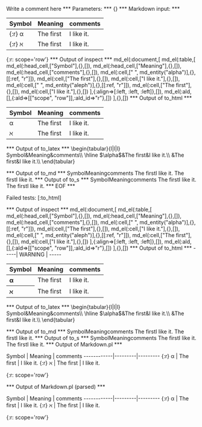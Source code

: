 Write a comment here
*** Parameters: ***
{}
*** Markdown input: ***

  Symbol    | Meaning | comments
------------|---------|---------
{:r} &alpha; | The first | I like it.
{:r} &aleph; | The first | I like it.


{:r: scope='row'}
*** Output of inspect ***
md_el(:document,[
	md_el(:table,[
		md_el(:head_cell,["Symbol"],{},[]),
		md_el(:head_cell,["Meaning"],{},[]),
		md_el(:head_cell,["comments"],{},[]),
		md_el(:cell,[" ", md_entity("alpha")],{},[[:ref, "r"]]),
		md_el(:cell,["The first"],{},[]),
		md_el(:cell,["I like it."],{},[]),
		md_el(:cell,[" ", md_entity("aleph")],{},[[:ref, "r"]]),
		md_el(:cell,["The first"],{},[]),
		md_el(:cell,["I like it."],{},[])
	],{:align=>[:left, :left, :left]},[]),
	md_el(:ald,[],{:ald=>[["scope", "row"]],:ald_id=>"r"},[])
],{},[])
*** Output of to_html ***
<table><thead><tr><th>Symbol</th><th>Meaning</th><th>comments</th></tr></thead><tbody><tr><td scope='row' style='text-align: left;'> &#945;</td><td style='text-align: left;'>The first</td><td style='text-align: left;'>I like it.</td>
</tr><tr><td scope='row' style='text-align: left;'> &aleph;</td><td style='text-align: left;'>The first</td><td style='text-align: left;'>I like it.</td>
</tr></tbody></table>
*** Output of to_latex ***
\begin{tabular}{l|l|l}
Symbol&Meaning&comments\\
\hline 
 $\alpha$&The first&I like it.\\
 &The first&I like it.\\
\end{tabular}


*** Output of to_md ***
SymbolMeaningcomments The firstI like it. The firstI like it.
*** Output of to_s ***
SymbolMeaningcomments The firstI like it. The firstI like it.
*** EOF ***




Failed tests:   [:to_html] 

*** Output of inspect ***
md_el(:document,[
	md_el(:table,[
		md_el(:head_cell,["Symbol"],{},[]),
		md_el(:head_cell,["Meaning"],{},[]),
		md_el(:head_cell,["comments"],{},[]),
		md_el(:cell,[" ", md_entity("alpha")],{},[[:ref, "r"]]),
		md_el(:cell,["The first"],{},[]),
		md_el(:cell,["I like it."],{},[]),
		md_el(:cell,[" ", md_entity("aleph")],{},[[:ref, "r"]]),
		md_el(:cell,["The first"],{},[]),
		md_el(:cell,["I like it."],{},[])
	],{:align=>[:left, :left, :left]},[]),
	md_el(:ald,[],{:ald=>[["scope", "row"]],:ald_id=>"r"},[])
],{},[])
*** Output of to_html ***
-----| WARNING | -----
<table><thead><tr><th>Symbol</th><th>Meaning</th><th>comments</th></tr></thead><tbody><tr><th scope='row' style='text-align: left;'> &#945;</th><td style='text-align: left;'>The first</td><td style='text-align: left;'>I like it.</td>
</tr><tr><th scope='row' style='text-align: left;'> &aleph;</th><td style='text-align: left;'>The first</td><td style='text-align: left;'>I like it.</td>
</tr></tbody></table>
*** Output of to_latex ***
\begin{tabular}{l|l|l}
Symbol&Meaning&comments\\
\hline 
 $\alpha$&The first&I like it.\\
 &The first&I like it.\\
\end{tabular}


*** Output of to_md ***
SymbolMeaningcomments The firstI like it. The firstI like it.
*** Output of to_s ***
SymbolMeaningcomments The firstI like it. The firstI like it.
*** Output of Markdown.pl ***
<p>Symbol    | Meaning | comments
------------|---------|---------
{:r} &alpha; | The first | I like it.
{:r} &aleph; | The first | I like it.</p>

<p>{:r: scope='row'}</p>

*** Output of Markdown.pl (parsed) ***
<p>Symbol | Meaning | comments
------------|---------|---------
{:r} &alpha; | The first | I like it.
{:r} &aleph; | The first | I like it.</p
    ><p>{:r: scope='row'}</p
  >
